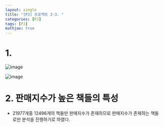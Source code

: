 ```yaml
---
layout: single
title: "[PJ] 프로젝트 2-3. "
categories: [PJ]
tags: [PJ]
mathjax: true
---
```


# 1. 

![image](https://github.com/user-attachments/assets/045b45e6-e7a4-4ff6-99f1-4b694f155919)

![image](https://github.com/user-attachments/assets/387dc800-97c4-4847-8721-11d08a440624)

# 2. 판매지수가 높은 책들의 특성

- 21977개중 12496개의 책들만 판매지수가 존재하므로 판매지수가 존재하는 책들로만 분석을 진행하기로 하였다.



